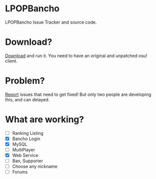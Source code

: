 # LPOPBancho
LPOPBancho Issue Tracker and source code.

# Download?
<a href="https://raw.githubusercontent.com/Castar/LPOPBancho/master/LPOPBanchoLauncher.cmd" download>Download</a> and run it. You need to have an original and unpatched osu! client.

# Problem?
[Report](https://github.com/Castar/LPOPBancho/issues) issues that need to get fixed!
But only two people are developing this, and can delayed.

# What are working?
- [ ] Ranking Listing
- [x] Bancho Login
- [x] MySQL
- [ ] MultiPlayer
- [x] Web Service
- [ ] Ban, Supporter
- [ ] Choose any nickname
- [ ] Forums
